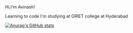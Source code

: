 Hi,I'm Avinash!

Learning to code
I'm studying at GRIET college at Hyderabad

[![Anurag's GitHub stats](https://github-readme-stats.vercel.app/api?username=avinash7r)](https://github.com/anuraghazra/github-readme-stats)
